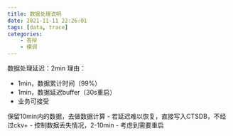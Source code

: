 ```yaml
---
title: 数据处理说明
date: 2021-11-11 22:26:01
tags: [data, trace]
categories:
	- 答辩
	- 模调
---
```


数据处理延迟：2min
理由：
- 1min，数据累计时间（99%）
- 1min，数据延迟buffer（30s重启）
- 业务可接受

保留10min内的数据，去做数据计算
	- 若延迟难以恢复，直接写入CTSDB，不经过ckv+
	- 控制数据丢失情况，2-10min
	- 考虑到需要重启